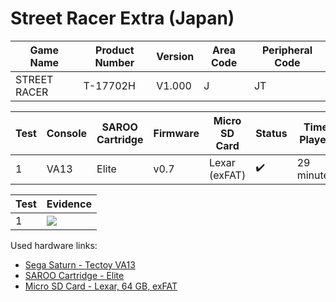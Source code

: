 # Street Racer Extra (Japan)

| Game Name    | Product Number | Version | Area Code | Peripheral Code |
| ------------ | -------------- | ------- | --------- | --------------- |
| STREET RACER | T-17702H       | V1.000  | J         | JT              |

| Test | Console | SAROO Cartridge | Firmware | Micro SD Card | Status             | Time Played |
| ---- | ------- | --------------- | -------- | ------------- | ------------------ | ----------- |
| 1    | VA13    | Elite           | v0.7     | Lexar (exFAT) | :heavy_check_mark: | 29 minutes  |

| Test | Evidence                                                                                         |
| ---- | ------------------------------------------------------------------------------------------------ |
| 1    | [![](https://img.youtube.com/vi/GnotQappWlw/0.jpg)](https://www.youtube.com/watch?v=GnotQappWlw) |

Used hardware links:

- [Sega Saturn - Tectoy VA13](../../../../Info/Consoles/VA13/README.md)
- [SAROO Cartridge - Elite](../../../../Info/Cartridges/GuangzhouSanStarOnlineShop/1.6/README.md)
- [Micro SD Card - Lexar, 64 GB, exFAT](../../../../Info/SdCards/Lexar/64GB/exfat/README.md)
